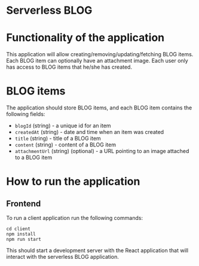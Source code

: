 # Serverless BLOG


# Functionality of the application

This application will allow creating/removing/updating/fetching BLOG items. Each BLOG item can optionally have an attachment image. Each user only has access to BLOG items that he/she has created.

# BLOG items

The application should store BLOG items, and each BLOG item contains the following fields:

* `blogId` (string) - a unique id for an item
* `createdAt` (string) - date and time when an item was created
* `title` (string) - title of a BLOG item
* `content` (string) - content of a BLOG item
* `attachmentUrl` (string) (optional) - a URL pointing to an image attached to a BLOG item



# How to run the application

## Frontend

To run a client application run the following commands:

```
cd client
npm install
npm run start
```

This should start a development server with the React application that will interact with the serverless BLOG application.
